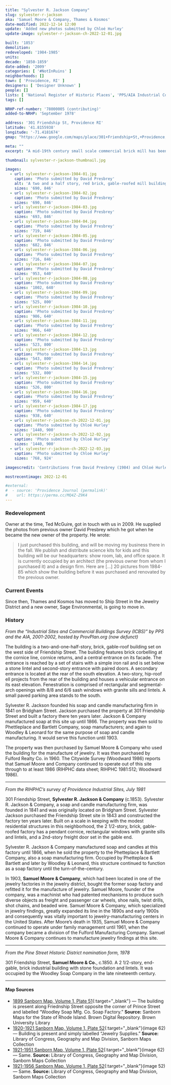 ```yaml
---
title: "Sylvester R. Jackson Company"
slug: sylvester-r-jackson
aka: 'Samuel Moore & Company, Thames & Kosmos'
date-modified: 2022-12-14 12:00
update: 'Added new photos submitted by Chloé Hurley'
update-image: sylvester-r-jackson-ch-2022-12-01.jpg

built: '1853'
demolition:
redeveloped: '1984-1985'
units:
decade: '1850-1859'
date-added: '2009'
categories: [ '#NotInRuins' ]
neighborhoods: []
town: [ 'Providence, RI' ]
designers: [ 'Designer Unknown' ]
people: []
lists: [ 'National Register of Historic Places', 'PPS/AIA Industrial Commercial Buildings Survey', 'Providence Industrial Sites 1981', 'Pine Street Historic District' ]
tags: []

NRHP-ref-number: '78000005 (contributing)'
added-to-NRHP: 'September 1978'

address: '301 Friendship St, Providence RI'
latitude: '41.8155938'
longitude: '-71.4181674'
gmap: "https://www.google.com/maps/place/301+Friendship+St,+Providence,+RI+02903/@41.8155938,-71.4181674,17z/data=!3m1!4b1!4m5!3m4!1s0x89e4456dd8412edb:0xda3cdc2aaaae1d8d!8m2!3d41.8155938!4d-71.4159787"

meta: ""
excerpt: "A mid-19th century small scale commercial brick mill has been a home to various businesses and loving owners"

thumbnail: sylvester-r-jackson-thumbnail.jpg

images:
  - url: sylvester-r-jackson-1984-01.jpg
    caption: 'Photo submitted by David Presbrey'
    alt: 'A two and a half story, red brick, gable-roofed mill building 3 bays wide and ten bays deep. A short decorative brick cornice pattern runs all along under the roofline. Windows are 8 over 8 paired double hung with granite sills. '
    sizes: '690, 846'
  - url: sylvester-r-jackson-1984-02.jpg
    caption: 'Photo submitted by David Presbrey'
    sizes: '690, 846'
  - url: sylvester-r-jackson-1984-03.jpg
    caption: 'Photo submitted by David Presbrey'
    sizes: '693, 846'
  - url: sylvester-r-jackson-1984-04.jpg
    caption: 'Photo submitted by David Presbrey'
    sizes: '719, 846'
  - url: sylvester-r-jackson-1984-05.jpg
    caption: 'Photo submitted by David Presbrey'
    sizes: '682, 846'
  - url: sylvester-r-jackson-1984-06.jpg
    caption: 'Photo submitted by David Presbrey'
    sizes: '716, 846'
  - url: sylvester-r-jackson-1984-07.jpg
    caption: 'Photo submitted by David Presbrey'
    sizes: '953, 640'
  - url: sylvester-r-jackson-1984-08.jpg
    caption: 'Photo submitted by David Presbrey'
    sizes: '1002, 640'
  - url: sylvester-r-jackson-1984-09.jpg
    caption: 'Photo submitted by David Presbrey'
    sizes: '525, 800'
  - url: sylvester-r-jackson-1984-10.jpg
    caption: 'Photo submitted by David Presbrey'
    sizes: '986, 640'
  - url: sylvester-r-jackson-1984-11.jpg
    caption: 'Photo submitted by David Presbrey'
    sizes: '966, 640'
  - url: sylvester-r-jackson-1984-12.jpg
    caption: 'Photo submitted by David Presbrey'
    sizes: '523, 800'
  - url: sylvester-r-jackson-1984-13.jpg
    caption: 'Photo submitted by David Presbrey'
    sizes: '543, 800'
  - url: sylvester-r-jackson-1984-14.jpg
    caption: 'Photo submitted by David Presbrey'
    sizes: '532, 800'
  - url: sylvester-r-jackson-1984-15.jpg
    caption: 'Photo submitted by David Presbrey'
    sizes: '526, 800'
  - url: sylvester-r-jackson-1984-16.jpg
    caption: 'Photo submitted by David Presbrey'
    sizes: '959, 640'
  - url: sylvester-r-jackson-1984-17.jpg
    caption: 'Photo submitted by David Presbrey'
    sizes: '938, 640'
  - url: sylvester-r-jackson-ch-2022-12-01.jpg
    caption: 'Photo submitted by Chloé Hurley'
    sizes: '1440, 900'
  - url: sylvester-r-jackson-ch-2022-12-02.jpg
    caption: 'Photo submitted by Chloé Hurley'
    sizes: '1440, 900'
  - url: sylvester-r-jackson-ch-2022-12-03.jpg
    caption: 'Photo submitted by Chloé Hurley'
    sizes: '768, 924'

imagescredit: 'Contributions from David Presbrey (1984) and Chloé Hurley'

mostrecentimage: 2022-12-01

#external:
#  - source: 'Providence Journal (permalink)'
#    url: https://perma.cc/MQ4Z-Z9K4
---
```


### Redevelopment

Owner at the time, Ted McGuire, got in touch with us in 2009. He supplied the photos from previous owner David Presbrey which he got when he became the new owner of the property. He wrote: 

> I just purchased this building, and will be moving my business there in the fall. We publish and distribute science kits for kids and this building will be our headquarters: show room, lab, and office space. It is currently occupied by an architect (the previous owner from whom I purchased it) and a design firm. Here are […] 20 pictures from 1984-85 which show the building before it was purchased and renovated by the previous owner.


### Current Events

Since then, Thames and Kosmos has moved to Ship Street in the Jewelry District and a new owner, Sage Environmental, is going to move in. 


### History

_From the “Industrial Sites and Commercial Buildings Survey (ICBS)” by PPS and the AIA, 2001-2002, hosted by ProvPlan.org (now defunct)_

The building is a two-and-one-half-story, brick, gable-roof building set on the west side of Friendship Street. The building features brick corbelling at the cornice line, cornice returns, and a central entrance on its facade. The entrance is reached by a set of stairs with a simple iron rail and is set below a stone lintel and second-story entrance with paired doors. A secondary entrance is located at the rear of the south elevation. A two-story, hip-roof ell projects from the rear of the building and houses a vehicular entrance on its east elevation. Fenestration is comprised of rectangular and segmental-arch openings with 8/8 and 6/6 sash windows with granite sills and lintels. A small paved parking area stands to the south.

Sylvester R. Jackson founded his soap and candle manufacturing firm in 1841 on Bridgham Street. Jackson purchased the property at 301 Friendship Street and built a factory there ten years later. Jackson & Company manufactured soap at this site up until 1866. The property was then sold to Phettleplace and Bartlett Company, soap manufacturers; and again to Woodley & Leonard for the same purpose of soap and candle manufacturing. It would serve this function until 1903.

The property was then purchased by Samuel Moore & Company who used the building for the manufacture of jewelry. It was then purchased by Fulford Realty Co. in 1960. The Citywide Survey (Woodward 1986) reports that Samuel Moore and Company continued to operate out of this site through to at least 1986 (RIHPHC data sheet; RIHPHC 1981:512; Woodward 1986).

***

_From the RIHPHC’s survey of Providence Industrial Sites, July 1981_

301 Friendship Street, **Sylvester R. Jackson & Company** (c.1853). Sylvester R. Jackson & Company, a soap and candle manufacturing firm, was founded in 1841 and was originally located on Bridgham Street. Sylvester Jackson purchased the Friendship Street site in 1843 and constructed the factory ten years later. Built on a scale in keeping with the modest residential structures in this neighborhood, the 2 1/2-story, brick, gable-roofed factory has a pendant cornice, rectangular windows with granite sills and lintels, and a 2nd-story freight door set in the gable end. 

Sylvester R. Jackson & Company manufactured soap and candles at this factory until 1866, when he sold the property to the Phetteplace & Bartlett Company, also a soap manufacturing firm. Occupied by Phetteplace & Bartlett and later by Woodley & Leonard, this structure continued to function as a soap factory until the turn-of-the-century. 

In 1903, **Samuel Moore & Company**, which had been located in one of the jewelry factories in the jewelry district, bought the former soap factory and refitted it for the manufacture of jewelry. Samuel Moore, founder of the company, was a machinist who had patented mechanisms to produce such diverse objects as freight and passenger car wheels, shoe nails, twist drills, shot chains, and beaded wire. Samuel Moore & Company, which specialized in jewelry findings, greatly expanded its line in the 1890s and early 1900s and consequently was vitally important to jewelry-manufacturing centers in the United States. After Moore’s death in 1935, Samuel Moore & Company continued to operate under family management until 1961, when the company became a division of the Fulford Manufacturing Company. Samuel Moore & Company continues to manufacture jewelry findings at this site.

***

_From the Pine Street Historic District nomination form, 1978_

301 Friendship Street, **Samuel Moore & Co.**, c.1850. A 2 1/2-story, end-gable, brick industrial building with stone foundation and lintels. It was occupied by the Woodley Soap Company in the late nineteenth century.

***

#### Map Sources

+ [1899 Sanborn Map, Volume 1, Plate 51](//repository.library.brown.edu/studio/item/bdr:213579/){:target="_blank"} — The building is present along Friednship Street opposite the corner of Prince Street and labelled “Woodley Soap Mfg. Co. Soap Factory.” **Source:** Sanborn Maps for the State of Rhode Island. Brown Digital Repository. Brown University Library
+ [1920-1921 Sanborn Map, Volume 1, Plate 52](http://hdl.loc.gov/loc.gmd/g3774pm.g3774pm_g08099192001){:target="_blank"}(image 62) — Building is present and simply labelled “Jewelry Supplies.” **Source:** Library of Congress, Geography and Map Division, Sanborn Maps Collection
+ [1921-1951 Sanborn Map, Volume 1, Plate 52](http://hdl.loc.gov/loc.gmd/g3774pm.g3774pm_g08099195101){:target="_blank"}(image 62) — Same. **Source:** Library of Congress, Geography and Map Division, Sanborn Maps Collection
+ [1921-1956 Sanborn Map, Volume 1, Plate 52](http://hdl.loc.gov/loc.gmd/g3774pm.g3774pm_g08099195601){:target="_blank"}(image 52) — Same. **Source:** Library of Congress, Geography and Map Division, Sanborn Maps Collection

